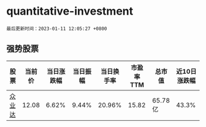 # quantitative-investment

`最后更新时间：2023-01-11 12:05:27 +0800`

## 强势股票

|股票|当前价|当日涨跌幅|当日振幅|当日换手率|市盈率TTM|总市值|近10日涨跌幅|
|----|----|----|----|----|----|----|----|
|[众业达](https://xueqiu.com/S/SZ002441)|12.08|6.62%|9.44%|20.96%|15.82|65.78亿|43.3%|
